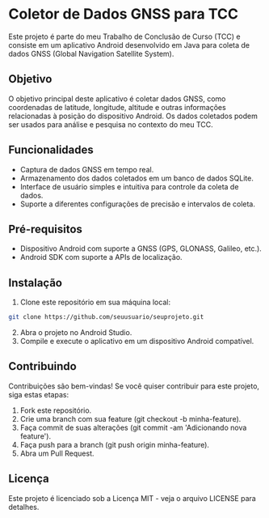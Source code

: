 # Coletor de Dados GNSS para TCC

Este projeto é parte do meu Trabalho de Conclusão de Curso (TCC) e consiste em um aplicativo Android desenvolvido em Java para coleta de dados GNSS (Global Navigation Satellite System).

## Objetivo

O objetivo principal deste aplicativo é coletar dados GNSS, como coordenadas de latitude, longitude, altitude e outras informações relacionadas à posição do dispositivo Android. Os dados coletados podem ser usados para análise e pesquisa no contexto do meu TCC.

## Funcionalidades

- Captura de dados GNSS em tempo real.
- Armazenamento dos dados coletados em um banco de dados SQLite.
- Interface de usuário simples e intuitiva para controle da coleta de dados.
- Suporte a diferentes configurações de precisão e intervalos de coleta.

## Pré-requisitos

- Dispositivo Android com suporte a GNSS (GPS, GLONASS, Galileo, etc.).
- Android SDK com suporte a APIs de localização.

## Instalação

1. Clone este repositório em sua máquina local:
```bash
git clone https://github.com/seuusuario/seuprojeto.git
```
2. Abra o projeto no Android Studio.  
3. Compile e execute o aplicativo em um dispositivo Android compatível.

## Contribuindo

Contribuições são bem-vindas! Se você quiser contribuir para este projeto, siga estas etapas:

1. Fork este repositório.
2. Crie uma branch com sua feature (git checkout -b minha-feature).
3. Faça commit de suas alterações (git commit -am 'Adicionando nova feature').
4. Faça push para a branch (git push origin minha-feature).
5. Abra um Pull Request.

## Licença

Este projeto é licenciado sob a Licença MIT - veja o arquivo LICENSE para detalhes.
